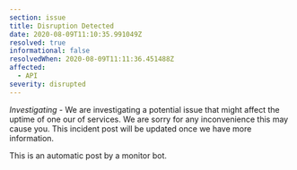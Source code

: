 ```yaml
---
section: issue
title: Disruption Detected
date: 2020-08-09T11:10:35.991049Z
resolved: true
informational: false
resolvedWhen: 2020-08-09T11:11:36.451488Z
affected:
  - API
severity: disrupted
---
```

*Investigating* - We are investigating a potential issue that might affect the uptime of one our of services. We are sorry for any inconvenience this may cause you. This incident post will be updated once we have more information.

This is an automatic post by a monitor bot.
        